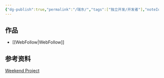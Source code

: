 ```yaml
---
{"dg-publish":true,"permalink":"/瑞东/","tags":["独立开发/开发者"],"noteIcon":""}
---
```



## 作品
- [[WebFollow\|WebFollow]]

## 参考资料
[Weekend Project](https://weekendproject.online/)